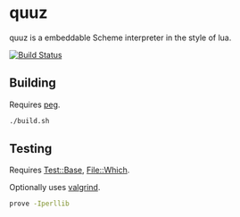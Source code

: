 # quuz

quuz is a embeddable Scheme interpreter in the style of lua.

[![Build Status](https://travis-ci.org/boardwalk/quuz.svg?branch=master)](https://travis-ci.org/boardwalk/quuz)

## Building

Requires [peg](http://piumarta.com/software/peg/).

```bash
./build.sh
```

## Testing

Requires [Test::Base](http://search.cpan.org/~ingy/Test-Base-0.88/lib/Test/Base.pod), [File::Which](http://search.cpan.org/~pereinar/File-Which-0.05/Which.pm).

Optionally uses [valgrind](http://valgrind.org).

```bash
prove -Iperllib
```
